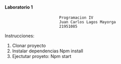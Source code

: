 ####                        Laboratorio 1

                            Programacion IV
                            Juan Carlos Lagos Mayorga
                            21951085
Instrucciones:
1. Clonar proyecto
2. Instalar dependencias
Npm install
3. Ejectutar proyeto:
Npm start